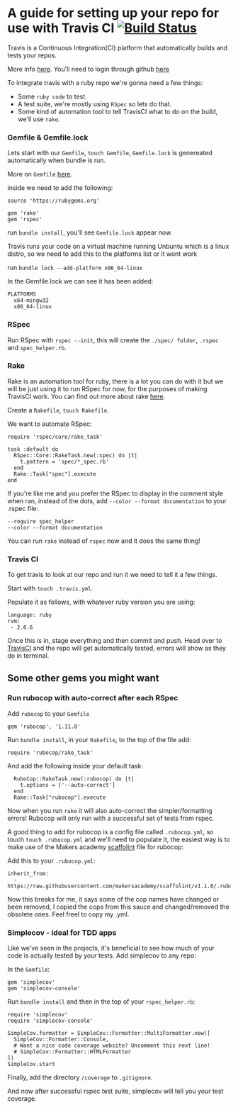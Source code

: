 # A guide for setting up your repo for use with Travis CI [![Build Status](https://travis-ci.com/StuBehan/guides.svg?branch=main)](https://travis-ci.com/StuBehan/guides)

Travis is a Continuous Integration(CI) platform that automatically builds and tests your repos.

More info [here](https://docs.travis-ci.com/user/for-beginners/). You'll need to login through github [here](https://travis-ci.com/)

To integrate travis with a ruby repo we're gonna need a few things:
* Some `ruby code` to test.
* A test suite, we're mostly using `RSpec` so lets do that.
* Some kind of automation tool to tell TravisCI what to do on the build, we'll use `rake`.

### Gemfile & Gemfile.lock

Lets start with our `Gemfile`, `touch Gemfile`, `Gemfile.lock` is genereated automatically when bundle is run.

More on `Gemfile` [here](https://bundler.io/man/gemfile.5.html).

inside we need to add the following: 

```
source 'https://rubygems.org'

gem 'rake'
gem 'rspec'

```

run `bundle install`, you'll see `Gemfile.lock` appear now.

Travis runs your code on a virtual machine running Unbuntu which is a linux distro, so we need to add this to the platforms list or it wont work

run `bundle lock --add-platform x86_64-linux`

In the Gemfile.lock we can see it has been added: 

```
PLATFORMS
  x64-mingw32
  x86_64-linux
```
### RSpec 

Run RSpec with `rspec --init`, this will create the `./spec/ folder`, `.rspec` and `spec_helper.rb`.

### Rake

Rake is an automation tool for ruby, there is a lot you can do with it but we will be just using it to run RSpec for now, for the purposes of making TravisCI work. You can find out more about rake [here](https://github.com/ruby/rake).

Create a `Rakefile`, `touch Rakefile`.

We want to automate RSpec:

```
require 'rspec/core/rake_task'

task :default do
  RSpec::Core::RakeTask.new(:spec) do |t|
    t.pattern = 'spec/*_spec.rb'
  end
  Rake::Task["spec"].execute
end
```

If you're like me and you prefer the RSpec to display in the comment style when ran, instead of the dots, add `--color --format documentation` to your .rspec file:

```
--require spec_helper
--color --format documentation
```
You can run `rake` instead of `rspec` now and it does the same thing!

### Travis CI 

To get travis to look at our repo and run it we need to tell it a few things.

Start with `touch .travis.yml`.

Populate it as follows, with whatever ruby version you are using:

```
language: ruby
rvm:
 - 2.6.6
```

Once this is in, stage everything and then commit and push. Head over to [TravisCI](https://travis-ci.com/) and the repo will get automatically tested, errors will show as they do in terminal.

## Some other gems you might want 

### Run rubocop with auto-correct after each RSpec 

Add `rubocop` to your `Gemfile`

```
gem 'rubocop', '1.11.0'
```
Run `bundle install`, in your `Rakefile`, to the top of the file add:
```
require 'rubocop/rake_task'
```

And add the following inside your default task: 
```
  RuboCop::RakeTask.new(:rubocop) do |t|
    t.options = ['--auto-correct']
  end
  Rake::Task["rubocop"].execute
```
Now when you run `rake` it will also auto-correct the simpler/formatting errors! Rubocop will only run with a successful set of tests from rspec.

A good thing to add for rubocop is a config file called `.rubocop.yml`, so touch `touch .rubocop.yml` and we'll need to populate it, the easiest way is to make use of the Makers academy [scaffolint](https://github.com/makersacademy/scaffolint) file for rubocop:

Add this to your `.rubocop.yml`:
```
inherit_from:
  - https://raw.githubusercontent.com/makersacademy/scaffolint/v1.1.0/.rubocop.yml
```

Now this breaks for me, it says some of the cop names have changed or been removed, I copied the cops from this sauce and changed/removed the obsolete ones. Feel freel to copy my .yml.

### Simplecov - ideal for TDD apps

Like we've seen in the projects, it's beneficial to see how much of your code is actually tested by your tests. Add simplecov to any repo:

In the `Gemfile`:
```
gem 'simplecov'
gem 'simplecov-console'
```
Run `bundle install` and then in the top of your `rspec_helper.rb`:
```
require 'simplecov'
require 'simplecov-console'

SimpleCov.formatter = SimpleCov::Formatter::MultiFormatter.new([
  SimpleCov::Formatter::Console,
  # Want a nice code coverage website? Uncomment this next line!
  # SimpleCov::Formatter::HTMLFormatter
])
SimpleCov.start
```

Finally, add the directory `/coverage` to `.gitignore`.

And now after successful rspec test suite, simplecov will tell you your test coverage.